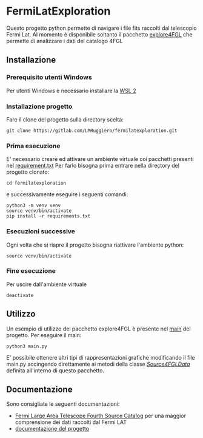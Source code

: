 # FermiLatExploration
Questo progetto python permette di navigare i file fits raccolti dal telescopio Fermi Lat.
Al momento è disponibile soltanto il pacchetto [explore4FGL](https://gitlab.com/LMRuggiero/fermilatexploration/-/tree/main/explore4FGL) che permette di analizzare i dati del catalogo 4FGL

## Installazione
### Prerequisito utenti Windows
Per utenti Windows è necessario installare la [WSL 2](https://docs.microsoft.com/it-it/windows/wsl/install)

### Installazione progetto
Fare il clone del progetto sulla directory scelta:
```
git clone https://gitlab.com/LMRuggiero/fermilatexploration.git
```

### Prima esecuzione
E' necessario creare ed attivare un ambiente virtuale coi pacchetti presenti nel [requirement.txt](https://gitlab.com/LMRuggiero/fermilatexploration/-/blob/main/requirements.txt)
Per farlo bisogna prima entrare nella directory del progetto clonato:
```
cd fermilatexploration 
```
e successivamente eseguire i seguenti comandi:
```
python3 -m venv venv 
source venv/bin/activate
pip install -r requirements.txt
```
### Esecuzioni successive
Ogni volta che si riapre il progetto bisogna riattivare l'ambiente python:
```
source venv/bin/activate
```

### Fine esecuzione
Per uscire dall'ambiente virtuale
```
deactivate
```

## Utilizzo
Un esempio di utilizzo del pacchetto explore4FGL è presente nel [main](https://gitlab.com/LMRuggiero/fermilatexploration/-/blob/main/main.py) del progetto.
Per eseguire il main:
```
python3 main.py
```
E' possibile ottenere altri tipi di rappresentazioni grafiche modificando il file main.py accingendo direttamente ai metodi della classe [_Source4FGLData_](https://gitlab.com/LMRuggiero/fermilatexploration/-/blob/main/explore4FGL/explore4FGL.py) definita all'interno di questo pacchetto.

## Documentazione
Sono consigliate le seguenti documentazioni:
* [Fermi Large Area Telescope Fourth Source Catalog](https://gitlab.com/LMRuggiero/fermilatexploration/-/blob/main/documents/1902.10045.pdf) per una maggior comprensione dei dati raccolti dal Fermi LAT
* [documentazione del progetto](https://fermilatexploration.readthedocs.io/en/latest/index.html)